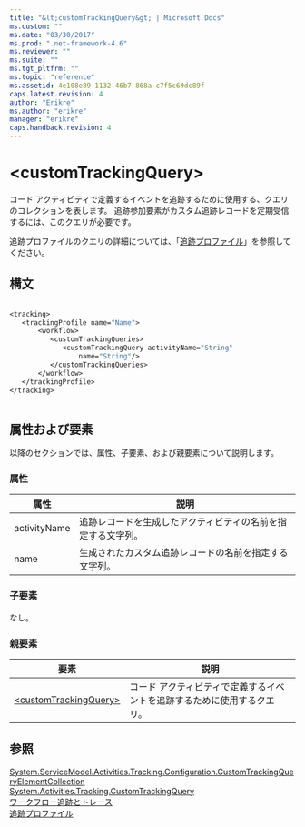 ```yaml
---
title: "&lt;customTrackingQuery&gt; | Microsoft Docs"
ms.custom: ""
ms.date: "03/30/2017"
ms.prod: ".net-framework-4.6"
ms.reviewer: ""
ms.suite: ""
ms.tgt_pltfrm: ""
ms.topic: "reference"
ms.assetid: 4e108e89-1132-46b7-868a-c7f5c69dc89f
caps.latest.revision: 4
author: "Erikre"
ms.author: "erikre"
manager: "erikre"
caps.handback.revision: 4
---
```

# &lt;customTrackingQuery&gt;
コード アクティビティで定義するイベントを追跡するために使用する、クエリのコレクションを表します。  追跡参加要素がカスタム追跡レコードを定期受信するには、このクエリが必要です。  
  
 追跡プロファイルのクエリの詳細については、「[追跡プロファイル](../../../../../docs/framework/windows-workflow-foundation//tracking-profiles.md)」を参照してください。  
  
## 構文  
  
```vb  
  
<tracking>  
   <trackingProfile name="Name">  
       <workflow>  
          <customTrackingQueries>  
             <customTrackingQuery activityName="String"  
                 name="String"/>  
          </customTrackingQueries>  
       </workflow>  
   </trackingProfile>  
</tracking>  
  
```  
  
## 属性および要素  
 以降のセクションでは、属性、子要素、および親要素について説明します。  
  
### 属性  
  
|属性|説明|  
|--------|--------|  
|activityName|追跡レコードを生成したアクティビティの名前を指定する文字列。|  
|name|生成されたカスタム追跡レコードの名前を指定する文字列。|  
  
### 子要素  
 なし。  
  
### 親要素  
  
|要素|説明|  
|--------|--------|  
|[\<customTrackingQuery\>](../../../../../docs/framework/configure-apps/file-schema/windows-workflow-foundation/customtrackingquery.md)|コード アクティビティで定義するイベントを追跡するために使用するクエリ。|  
  
## 参照  
 [System.ServiceModel.Activities.Tracking.Configuration.CustomTrackingQueryElementCollection](assetId:///System.ServiceModel.Activities.Tracking.Configuration.CustomTrackingQueryElementCollection?qualifyHint=False&amp;autoUpgrade=True)   
 [System.Activities.Tracking.CustomTrackingQuery](assetId:///System.Activities.Tracking.CustomTrackingQuery?qualifyHint=False&amp;autoUpgrade=True)   
 [ワークフロー追跡とトレース](../../../../../docs/framework/windows-workflow-foundation//workflow-tracking-and-tracing.md)   
 [追跡プロファイル](../../../../../docs/framework/windows-workflow-foundation//tracking-profiles.md)
